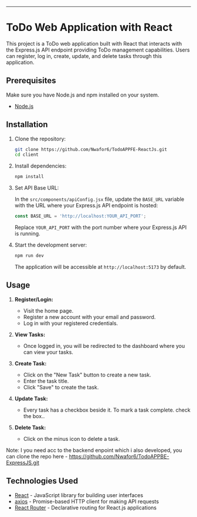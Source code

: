 ---

# ToDo Web Application with React

This project is a ToDo web application built with React that interacts with the Express.js API endpoint providing ToDo management capabilities. Users can register, log in, create, update, and delete tasks through this application.

## Prerequisites

Make sure you have Node.js and npm installed on your system.

- [Node.js](https://nodejs.org/)

## Installation

1. Clone the repository:

   ```bash
   git clone https://github.com/Nwafor6/TodoAPPFE-ReactJs.git
   cd client
   ```

2. Install dependencies:

   ```bash
   npm install
   ```

3. Set API Base URL:

   In the `src/components/apiConfig.jsx` file, update the `BASE_URL` variable with the URL where your Express.js API endpoint is hosted:

   ```javascript
   const BASE_URL = 'http://localhost:YOUR_API_PORT';
   ```

   Replace `YOUR_API_PORT` with the port number where your Express.js API is running.

4. Start the development server:

   ```bash
   npm run dev
   ```

   The application will be accessible at `http://localhost:5173` by default.

## Usage

1. **Register/Login:**

   - Visit the home page.
   - Register a new account with your email and password.
   - Log in with your registered credentials.

2. **View Tasks:**

   - Once logged in, you will be redirected to the dashboard where you can view your tasks.

3. **Create Task:**

   - Click on the "New Task" button to create a new task.
   - Enter the task title.
   - Click "Save" to create the task.

4. **Update Task:**

   - Every task has a checkbox beside it. To mark a task complete. check the box..


5. **Delete Task:**

   - Click on the minus icon to delete a task.

Note: I you need acc to the backend enpoint which i also developed, you can clone the repo here
    - https://github.com/Nwafor6/TodoAPPBE-ExpressJS.git

## Technologies Used

- [React](https://reactjs.org/) - JavaScript library for building user interfaces
- [axios](https://axios-http.com/) - Promise-based HTTP client for making API requests
- [React Router](https://reactrouter.com/) - Declarative routing for React.js applications

